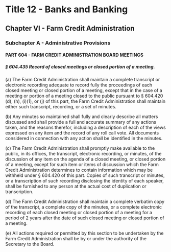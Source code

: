 
# Title 12 - Banks and Banking
## Chapter VI - Farm Credit Administration
### Subchapter A - Administrative Provisions
#### PART 604 - FARM CREDIT ADMINISTRATION BOARD MEETINGS
##### § 604.435 Record of closed meetings or closed portion of a meeting.

(a) The Farm Credit Administration shall maintain a complete transcript or electronic recording adequate to record fully the proceedings of each closed meeting or closed portion of a meeting, except that in the case of a meeting or portion of a meeting closed to the public pursuant to § 604.420 (d), (h), (i)(1), or (j) of this part, the Farm Credit Administration shall maintain either such transcript, recording, or a set of minutes.

(b) Any minutes so maintained shall fully and clearly describe all matters discussed and shall provide a full and accurate summary of any actions taken, and the reasons therefor, including a description of each of the views expressed on any item and the record of any roll call vote. All documents considered in connection with any action shall be identified in the minutes.

(c) The Farm Credit Administration shall promptly make available to the public, in its offices, the transcript, electronic recording, or minutes, of the discussion of any item on the agenda of a closed meeting, or closed portion of a meeting, except for such item or items of discussion which the Farm Credit Administration determines to contain information which may be withheld under § 604.420 of this part. Copies of such transcript or minutes, or a transcription of such recording disclosing the identity of each speaker, shall be furnished to any person at the actual cost of duplication or transcription.

(d) The Farm Credit Administration shall maintain a complete verbatim copy of the transcript, a complete copy of the minutes, or a complete electronic recording of each closed meeting or closed portion of a meeting for a period of 2 years after the date of such closed meeting or closed portion of a meeting.

(e) All actions required or permitted by this section to be undertaken by the Farm Credit Administration shall be by or under the authority of the Secretary to the Board.
